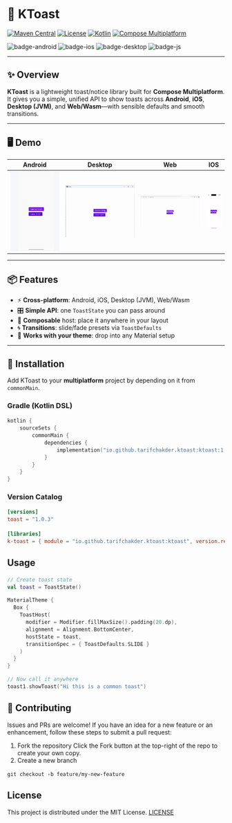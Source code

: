 # 🔔 KToast

[![Maven Central](https://img.shields.io/maven-central/v/io.github.tarifchakder.ktoast/ktoast)](https://central.sonatype.com/artifact/io.github.tarifchakder.ktoast/ktoast)
[![License](https://img.shields.io/github/license/tarifchakder/ktoast)](LICENSE)
[![Kotlin](https://img.shields.io/badge/Kotlin-"2.0.20"-blue.svg?logo=kotlin)](https://kotlinlang.org)
[![Compose Multiplatform](https://img.shields.io/badge/Compose%20Multiplatform-1.7.0-blue)](https://github.com/JetBrains/compose-multiplatform)

![badge-android](https://img.shields.io/badge/Platform-Android-6EDB8D.svg?style=flat)
![badge-ios](https://img.shields.io/badge/Platform-iOS-CDCDCD.svg?style=flat)
![badge-desktop](https://img.shields.io/badge/Platform-Desktop-DB413D.svg?style=flat)
![badge-js](https://img.shields.io/badge/Platform-JS%2FWASM-FDD835.svg?style=flat)

---

## ✨ Overview

**KToast** is a lightweight toast/notice library built for **Compose Multiplatform**. It gives you a simple, unified API to show toasts across **Android**, **iOS**, **Desktop (JVM)**, and **Web/Wasm**—with sensible defaults and smooth transitions.

---

## 🖥️ Demo

|              Android              |              Desktop               |            Web             |            IOS             |
|:---------------------------------:|:----------------------------------:|:--------------------------:|:--------------------------:|
| ![Android](screenshot/mobile.gif) | ![Desktop](screenshot/desktop.gif) | ![Web](screenshot/web.gif) | ![IOS](screenshot/ios.gif) |

---

## 📦 Features

- ⚡ **Cross-platform**: Android, iOS, Desktop (JVM), Web/Wasm
- 🎛️ **Simple API**: one `ToastState` you can pass around
- 🎨 **Composable** host: place it anywhere in your layout
- 🌀 **Transitions**: slide/fade presets via `ToastDefaults`
- 🧱 **Works with your theme**: drop into any Material setup

---

## 🚀 Installation

Add KToast to your **multiplatform** project by depending on it from `commonMain`.

### Gradle (Kotlin DSL)

```kotlin
kotlin {
    sourceSets {
        commonMain {
            dependencies {
                implementation("io.github.tarifchakder.ktoast:ktoast:1.0.3")
            }
        }
    }
}
```
### Version Catalog

```toml
[versions]
toast = "1.0.3"

[libraries]
k-toast = { module = "io.github.tarifchakder.ktoast:ktoast", version.ref = "toast" }
```

## Usage

```Kotlin
// Create toast state
val toast = ToastState()
```
```kotlin
MaterialTheme {
  Box {
    ToastHost(
      modifier = Modifier.fillMaxSize().padding(20.dp),
      alignment = Alignment.BottomCenter,
      hostState = toast,
      transitionSpec = { ToastDefaults.SLIDE }
    )
  }
}
```

```Kotlin
// Now call it anywhere
toast1.showToast("Hi this is a common toast")
```
## 🤝 Contributing
Issues and PRs are welcome!
If you have an idea for a new feature or an enhancement, follow these steps to submit a pull request:
1.	Fork the repository
      Click the Fork button at the top-right of the repo to create your own copy.
2.	Create a new branch

```git checkout -b feature/my-new-feature```

## License
This project is distributed under the MIT License.
[LICENSE](LICENSE) 



